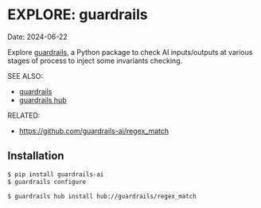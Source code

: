 EXPLORE: guardrails
===============================================================================

Date: 2024-06-22

Explore [guardrails], a Python package to check AI inputs/outputs
at various stages of process to inject some invariants checking.

SEE ALSO:

* [guardrails]
* [guardrails hub]

[guardrails]: https://github.com/guardrails-ai/guardrails
[guardrails hub]: https://hub.guardrailsai.com/

RELATED:

* https://github.com/guardrails-ai/regex_match


## Installation

```bash
$ pip install guardrails-ai
$ guardrails configure
```

```bash
$ guardrails hub install hub://guardrails/regex_match
```
